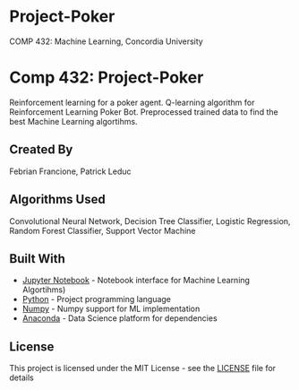 # Project-Poker
COMP 432: Machine Learning, Concordia University

# Comp 432: Project-Poker
Reinforcement learning for a poker agent. Q-learning algorithm for Reinforcement Learning Poker Bot. Preprocessed trained data to find the best Machine Learning algortihms.

## Created By
Febrian Francione, Patrick Leduc

## Algorithms Used
Convolutional Neural Network, Decision Tree Classifier, Logistic Regression, Random Forest Classifier, Support Vector Machine

## Built With
* [Jupyter Notebook](https://jupyter.org/) - Notebook interface for Machine Learning Algortihms)
* [Python](https://www.python.org/) - Project programming language
* [Numpy](https://numpy.org/) - Numpy support for ML implementation
* [Anaconda](https://www.anaconda.com/) - Data Science platform for dependencies


## License 
This project is licensed under the MIT License - see the [LICENSE](LICENSE) file for details
